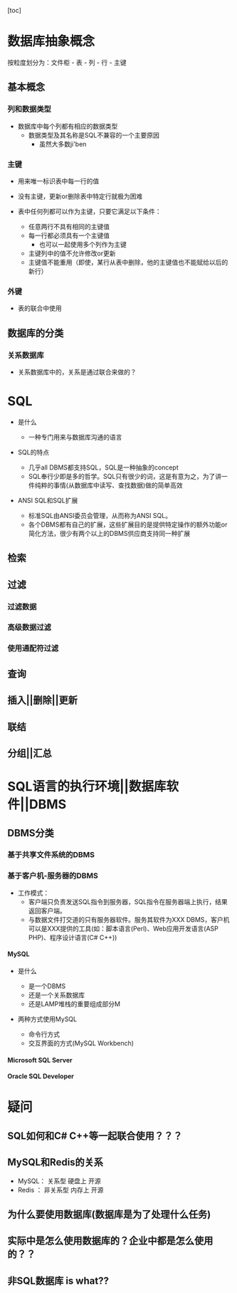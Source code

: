 [toc]



# 数据库抽象概念

按粒度划分为：文件柜 - 表 - 列 - 行 - 主键

## 基本概念
### 列和数据类型
- 数据库中每个列都有相应的数据类型
	- 数据类型及其名称是SQL不兼容的一个主要原因
		- 虽然大多数ji'ben



### 主键
- 用来唯一标识表中每一行的值

- 没有主键，更新or删除表中特定行就极为困难

- 表中任何列都可以作为主键，只要它满足以下条件：
	- 任意两行不具有相同的主键值
	- 每一行都必须具有一个主键值
		- 也可以一起使用多个列作为主键
	- 主键列中的值不允许修改or更新
	- 主键值不能重用（即使，某行从表中删除，他的主键值也不能赋给以后的新行）


### 外键
- 表的联合中使用


## 数据库的分类
### 关系数据库
- 关系数据库中的，关系是通过联合来做的？




# SQL
- 是什么
	- 一种专门用来与数据库沟通的语言


- SQL的特点
	- 几乎all DBMS都支持SQL，SQL是一种抽象的concept
	- SQL奉行少即是多的哲学。SQL只有很少的词，这是有意为之，为了讲一件纯粹的事情(从数据库中读写、查找数据)做的简单高效

- ANSI SQL和SQL扩展
	- 标准SQL由ANSI委员会管理，从而称为ANSI SQL。
	- 各个DBMS都有自己的扩展，这些扩展目的是提供特定操作的额外功能or简化方法，很少有两个以上的DBMS供应商支持同一种扩展


## 检索

## 过滤
### 过滤数据

### 高级数据过滤

### 使用通配符过滤

## 查询

## 插入||删除||更新

## 联结

## 分组||汇总





# SQL语言的执行环境||数据库软件||DBMS

## DBMS分类

### 基于共享文件系统的DBMS

### 基于客户机-服务器的DBMS
- 工作模式：
	- 客户端只负责发送SQL指令到服务器，SQL指令在服务器端上执行，结果返回客户端。
	- 与数据文件打交道的只有服务器软件。服务其软件为XXX DBMS，客户机可以是XXX提供的工具(如：脚本语言(Perl)、Web应用开发语言(ASP PHP)、程序设计语言(C# C++))

#### MySQL
- 是什么
	- 是一个DBMS
	- 还是一个关系数据库
	- 还是LAMP堆栈的重要组成部分M


- 两种方式使用MySQL
	- 命令行方式
	- 交互界面的方式(MySQL Workbench)


#### Microsoft SQL Server

#### Oracle SQL Developer





# 疑问

## SQL如何和C# C++等一起联合使用？？？

## MySQL和Redis的关系
- MySQL：  关系型  硬盘上 开源
- Redis ： 非关系型 内存上 开源

## 为什么要使用数据库(数据库是为了处理什么任务)

## 实际中是怎么使用数据库的？企业中都是怎么使用的？？


## 非SQL数据库 is what??